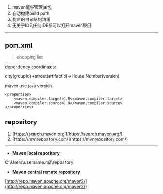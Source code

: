 
1. maven能够管理jar包
2. 自动构建build path
3. 构建的目录结构清晰
4. 无关乎IDE,任何IDE都可以打开maven项目



----------


## pom.xml

> shopping list

dependency coordinates:

city(groupId)->street(artifactId)->House Number(version)


maven use java version

```
<properties>
    <maven.compiler.target>1.8</maven.compiler.target>
    <maven.compiler.source>1.8</maven.compiler.source>
</properties>
```

## repository

1. [https://search.maven.org/](https://search.maven.org/)
2. [https://mvnrepository.com/](https://mvnrepository.com/)


----------

+ **Maven local repository**

C:\Users\username\.m2\repository

+ **Maven central remote repository**

[http://repo.maven.apache.org/maven2/](http://repo.maven.apache.org/maven2/)